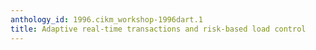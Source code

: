 ```yaml
---
anthology_id: 1996.cikm_workshop-1996dart.1
title: Adaptive real-time transactions and risk-based load control
---
```

